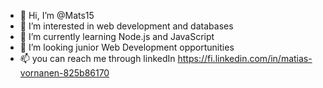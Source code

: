 - 👋 Hi, I’m @Mats15
- 👀 I’m interested in web development and databases
- 🌱 I’m currently learning Node.js and JavaScript
- 💞️ I’m looking junior Web Development opportunities
- 📫 you can reach me through linkedIn https://fi.linkedin.com/in/matias-vornanen-825b86170
